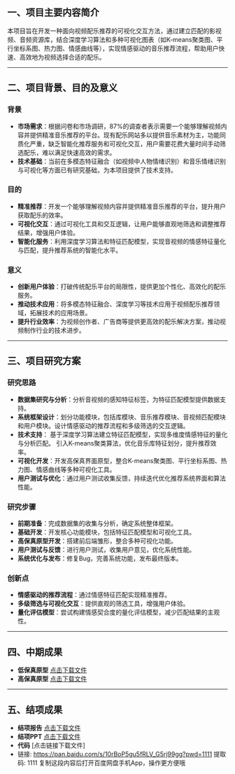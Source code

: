 ## 一、项目主要内容简介

本项目旨在开发一种面向视频配乐推荐的可视化交互方法，通过建立匹配的影视频、音频资源库，结合深度学习算法和多种可视化图表（如K-means聚类图、平行坐标系图、热力图、情感曲线等），实现情感驱动的音乐推荐流程，帮助用户快速、高效地为视频选择合适的配乐。

---

## 二、项目背景、目的及意义

### 背景
- **市场需求**：根据问卷和市场调研，87%的调查者表示需要一个能够理解视频内容并提供精准音乐推荐的平台。现有配乐网站多以提供音乐素材为主，功能同质化严重，缺乏智能化推荐服务和可视化交互，用户需要花费大量时间手动筛选配乐，难以满足快速高效的需求。
- **技术基础**：当前在多模态特征融合（如视频中人物情绪识别）和音乐情绪识别与可视化等方面已有研究基础，为本项目提供了技术支持。

### 目的
- **精准推荐**：开发一个能够理解视频内容并提供精准音乐推荐的平台，提升用户获取配乐的效率。
- **可视化交互**：通过可视化工具和交互逻辑，让用户能够直观地筛选和调整推荐结果，增强用户体验。
- **智能化服务**：利用深度学习算法和特征匹配模型，实现音视频的情感特征量化与匹配，提升推荐系统的智能化水平。

### 意义
- **创新用户体验**：打破传统配乐平台的局限性，提供更加个性化、高效化的配乐服务。
- **推动技术应用**：将多模态特征融合、深度学习等技术应用于视频配乐推荐领域，拓展技术的应用场景。
- **提升行业效率**：为视频创作者、广告商等提供更高效的配乐解决方案，推动视频制作行业的技术进步。

---

## 三、项目研究方案

### 研究思路
- **数据集研究与分析**：分析音视频的感知特征标签，为特征匹配模型提供数据支持。
- **系统框架设计**：划分功能模块，包括库模块、音乐推荐模块、音视频匹配模块和用户模块。设计情感驱动的推荐流程和多级筛选的交互逻辑。
- **技术支持**：
基于深度学习算法建立特征匹配模型，实现多维度情感特征的量化与分析匹配。
引入K-means聚类算法，优化音乐库特征划分，提升推荐效率。
- **可视化开发**：开发高保真界面原型，整合K-means聚类图、平行坐标系图、热力图、情感曲线等多种可视化工具。
- **用户测试与优化**：通过用户测试收集反馈，持续迭代优化推荐系统界面和算法性能。

### 研究步骤
- **前期准备**：完成数据集的收集与分析，确定系统整体框架。
- **基础开发**：开发核心功能模块，包括特征匹配模型和可视化工具。
- **高保真原型开发**：搭建前后端雏形，整合多种可视化功能。
- **用户测试与反馈**：进行用户测试，收集用户意见，优化系统性能。
- **系统优化与发布**：修复Bug，完善系统功能，发布最终版本。
### 创新点
- **情感驱动的推荐流程**：通过情感特征匹配实现精准推荐。
- **多级筛选与可视化交互**：提供直观的筛选工具，增强用户体验。
- **量化评估模型**：尝试构建情感契合度的量化评估模型，减少匹配结果的主观性。

---

## 四、中期成果

- **低保真原型**  [点击下载文件](../assets/低保真原型.zip)
- **高保真原型**  [点击下载文件](../assets/高保真原型.zip)

---
## 五、结项成果

- **结项报告**  [点击下载文件](../assets/成果报告.pdf)
- **结项PPT**  [点击下载文件](../assets/SRTP结题答辩.pptx)
- **代码**  [点击链接下载文件]
- 链接: https://pan.baidu.com/s/10rBoP5gu5fRLV_G5rj99gg?pwd=1111 提取码: 1111 复制这段内容后打开百度网盘手机App，操作更方便哦 
